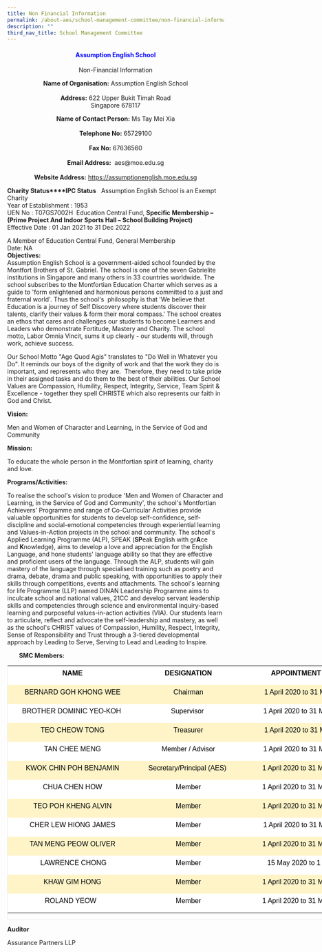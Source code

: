 ```yaml
---
title: Non Financial Information
permalink: /about-aes/school-management-committee/non-financial-information/
description: ""
third_nav_title: School Management Committee
---
```

<h4 style="color:blue" align="center">Assumption English School</h4>
<p style="text-align:center;">Non-Financial Information</p>

<p style="text-align:center;"><strong>Name of Organisation:</strong> Assumption English School <br><br><strong>Address:</strong> 622 Upper Bukit Timah Road<br>Singapore 678117</p>

<p style="text-align:center;"><strong>Name of Contact Person:</strong> Ms Tay Mei Xia <br><br><strong>Telephone No:</strong> 65729100 <br><br><strong>Fax No:</strong> 67636560 <br><br><strong>Email Address:</strong>  aes@moe.edu.sg  <br><br><strong>Website Address:</strong> <a href="https://assumptionenglish.moe.edu.sg/">https://assumptionenglish.moe.edu.sg</a></p>
  

  
**Charity Status****IPC Status**   Assumption English School is an Exempt Charity  
Year of Establishment : 1953  
UEN No : T07GS7002H  Education Central Fund, **Specific Membership –  
(Prime Project And Indoor Sports Hall – School Building Project)**  
Effective Date : 01 Jan 2021 to 31 Dec 2022  
  
A Member of Education Central Fund, General Membership  
Date: NA  
**Objectives:**  
Assumption English School is a government-aided school founded by the Montfort Brothers of St. Gabriel. The school is one of the seven Gabrielite institutions in Singapore and many others in 33 countries worldwide. The school subscribes to the Montfortian Education Charter which serves as a guide to 'form enlightened and harmonious persons committed to a just and fraternal world'. Thus the school's  philosophy is that 'We believe that Education is a journey of Self Discovery where students discover their talents, clarify their values & form their moral compass.' The school creates an ethos that cares and challenges our students to become Learners and Leaders who demonstrate Fortitude, Mastery and Charity. The school motto, Labor Omnia Vincit, sums it up clearly - our students will, through work, achieve success.  
  
Our School Motto "Age Quod Agis" translates to "Do Well in Whatever you Do". It reminds our boys of the dignity of work and that the work they do is important, and represents who they are.  Therefore, they need to take pride in their assigned tasks and do them to the best of their abilities. Our School Values are Compassion, Humility, Respect, Integrity, Service, Team Spirit & Excellence - together they spell CHRISTE which also represents our faith in God and Christ.  
  

**Vision:**

Men and Women of Character and Learning, in the Service of God and Community

  

**Mission:**

To educate the whole person in the Montfortian spirit of learning, charity and love. 

**Programs/Activities:**

To realise the school's vision to produce 'Men and Women of Character and Learning, in the Service of God and Community', the school's Montfortian Achievers' Programme and range of Co-Curricular Activities provide valuable opportunities for students to develop self-confidence, self-discipline and social-emotional competencies through experiential learning and Values-in-Action projects in the school and community. The school's Applied Learning Programme (ALP), SPEAK (**SP**eak **E**nglish with gr**A**ce and **K**nowledge), aims to develop a love and appreciation for the English Language, and hone students' language ability so that they are effective and proficient users of the language. Through the ALP, students will gain mastery of the language through specialised training such as poetry and drama, debate, drama and public speaking, with opportunities to apply their skills through competitions, events and attachments. The school's learning for life Programme (LLP) named DINAN Leadership Programme aims to inculcate school and national values, 21CC and develop servant leadership skills and competencies through science and environmental inquiry-based learning and purposeful values-in-action activities (VIA). Our students learn to articulate, reflect and advocate the self-leadership and mastery, as well as the school's CHRIST values of Compassion, Humility, Respect, Integrity, Sense of Responsibility and Trust through a 3-tiered developmental approach by Leading to Serve, Serving to Lead and Leading to Inspire. 

  

       **SMC Members:**

<table class="iveo_table ives_tab_1 ive_eobj_center" width="0" style="margin: auto; outline: 0px; padding: 0px; clear: both; border: 1px solid rgb(234, 234, 234); border-collapse: collapse; width: 870px; height: 590px;"><tbody class="" style="margin: 0px; outline: 0px; padding: 0px;"><tr class="" style="margin: 0px; outline: 0px; padding: 0px;"><td width="277" class="" style="margin: 0px; outline: 0px; padding: 5px; text-align: left; background: rgb(255, 255, 255); color: rgb(34, 34, 34); vertical-align: top; width: 304px;"><p class="" align="center" style="margin: 0px 0px 10px; outline: 0px; padding: 0px; line-height: 24px !important; color: rgb(88, 89, 91); font-family: Lato, sans-serif; font-size: 16px; font-weight: normal;"><b class="" style="margin: 0px; outline: 0px; padding: 0px;"><span lang="EN-GB" class="" style="margin: 0px; outline: 0px; padding: 0px;"><font color="#000000" face="arial, sans-serif" style="margin: 0px; outline: 0px; padding: 0px;">NAME</font></span></b></p></td><td width="210" class="" style="margin: 0px; outline: 0px; padding: 5px; text-align: left; background: rgb(255, 255, 255); color: rgb(34, 34, 34); vertical-align: top; width: 233px;"><p class="" align="center" style="margin: 0px 0px 10px; outline: 0px; padding: 0px; line-height: 24px !important; color: rgb(88, 89, 91); font-family: Lato, sans-serif; font-size: 16px; font-weight: normal;"><b class="" style="margin: 0px; outline: 0px; padding: 0px;"><span lang="EN-GB" class="" style="margin: 0px; outline: 0px; padding: 0px;"><font color="#000000" face="arial, sans-serif" style="margin: 0px; outline: 0px; padding: 0px;">DESIGNATION</font></span></b></p></td><td width="303" class="" style="margin: 0px; outline: 0px; padding: 5px; text-align: left; background: rgb(255, 255, 255); color: rgb(34, 34, 34); vertical-align: top; width: 332px;"><p class="" align="center" style="margin: 0px 0px 10px; outline: 0px; padding: 0px; line-height: 24px !important; color: rgb(88, 89, 91); font-family: Lato, sans-serif; font-size: 16px; font-weight: normal;"><b class="" style="margin: 0px; outline: 0px; padding: 0px;"><span lang="EN-GB" class="" style="margin: 0px; outline: 0px; padding: 0px;"><font color="#000000" face="arial, sans-serif" style="margin: 0px; outline: 0px; padding: 0px;">APPOINTMENT PERIOD</font></span></b></p></td></tr><tr class="" style="margin: 0px; outline: 0px; padding: 0px;"><td width="277" class="" style="margin: 0px; outline: 0px; padding: 5px; text-align: left; background: rgb(255, 244, 199); color: rgb(34, 34, 34); vertical-align: top;"><p class="" align="center" style="margin: 0px 0px 10px; outline: 0px; padding: 0px; line-height: 24px !important; color: rgb(88, 89, 91); font-family: Lato, sans-serif; font-size: 16px; font-weight: normal;"><span lang="EN-GB" class="" style="margin: 0px; outline: 0px; padding: 0px;"><font color="#000000" face="arial, sans-serif" style="margin: 0px; outline: 0px; padding: 0px;">BERNARD GOH KHONG WEE</font></span></p></td><td width="210" class="" style="margin: 0px; outline: 0px; padding: 5px; text-align: left; background: rgb(255, 244, 199); color: rgb(34, 34, 34); vertical-align: top;"><p class="" align="center" style="margin: 0px 0px 10px; outline: 0px; padding: 0px; line-height: 24px !important; color: rgb(88, 89, 91); font-family: Lato, sans-serif; font-size: 16px; font-weight: normal;"><span lang="EN-GB" class="" style="margin: 0px; outline: 0px; padding: 0px;"><font color="#000000" face="arial, sans-serif" style="margin: 0px; outline: 0px; padding: 0px;">Chairman</font></span></p></td><td width="303" class="" style="margin: 0px; outline: 0px; padding: 5px; text-align: left; background: rgb(255, 244, 199); color: rgb(34, 34, 34); vertical-align: top;"><p class="" align="center" style="margin: 0px 0px 10px; outline: 0px; padding: 0px; line-height: 24px !important; color: rgb(88, 89, 91); font-family: Lato, sans-serif; font-size: 16px; font-weight: normal;"><span lang="EN-GB" class="" style="margin: 0px; outline: 0px; padding: 0px;"><font color="#000000" face="arial, sans-serif" style="margin: 0px; outline: 0px; padding: 0px;">1 April 2020 to 31 March 2023</font></span></p></td></tr><tr class="" style="margin: 0px; outline: 0px; padding: 0px;"><td width="277" class="" style="margin: 0px; outline: 0px; padding: 5px; text-align: left; background: rgb(255, 255, 255); color: rgb(34, 34, 34); vertical-align: top;"><p class="" align="center" style="margin: 0px 0px 10px; outline: 0px; padding: 0px; line-height: 24px !important; color: rgb(88, 89, 91); font-family: Lato, sans-serif; font-size: 16px; font-weight: normal;"><span lang="EN-GB" class="" style="margin: 0px; outline: 0px; padding: 0px;"><font color="#000000" face="arial, sans-serif" style="margin: 0px; outline: 0px; padding: 0px;">BROTHER DOMINIC YEO-KOH&nbsp;</font></span></p></td><td width="210" class="" style="margin: 0px; outline: 0px; padding: 5px; text-align: left; background: rgb(255, 255, 255); color: rgb(34, 34, 34); vertical-align: top;"><p class="" align="center" style="margin: 0px 0px 10px; outline: 0px; padding: 0px; line-height: 24px !important; color: rgb(88, 89, 91); font-family: Lato, sans-serif; font-size: 16px; font-weight: normal;"><span lang="EN-GB" class="" style="margin: 0px; outline: 0px; padding: 0px;"><font color="#000000" face="arial, sans-serif" style="margin: 0px; outline: 0px; padding: 0px;">Supervisor&nbsp;</font></span></p></td><td width="303" class="" style="margin: 0px; outline: 0px; padding: 5px; text-align: left; background: rgb(255, 255, 255); color: rgb(34, 34, 34); vertical-align: top;"><p class="" align="center" style="margin: 0px 0px 10px; outline: 0px; padding: 0px; line-height: 24px !important; color: rgb(88, 89, 91); font-family: Lato, sans-serif; font-size: 16px; font-weight: normal;"><span lang="EN-GB" class="" style="margin: 0px; outline: 0px; padding: 0px;"><font color="#000000" face="arial, sans-serif" style="margin: 0px; outline: 0px; padding: 0px;">1 April 2020 to 31 March 2023&nbsp;</font></span></p></td></tr><tr class="" style="margin: 0px; outline: 0px; padding: 0px;"><td class="" style="margin: 0px; outline: 0px; padding: 5px; text-align: left; background: rgb(255, 244, 199); color: rgb(34, 34, 34); vertical-align: top;"><p class="" align="center" style="margin: 0px 0px 10px; outline: 0px; padding: 0px; line-height: 24px !important; color: rgb(88, 89, 91); font-family: Lato, sans-serif; font-size: 16px; font-weight: normal;"><span lang="EN-GB" class="" style="margin: 0px; outline: 0px; padding: 0px;"><font color="#000000" face="arial, sans-serif" style="margin: 0px; outline: 0px; padding: 0px;">TEO CHEOW TONG</font></span></p></td><td class="" style="margin: 0px; outline: 0px; padding: 5px; text-align: left; background: rgb(255, 244, 199); color: rgb(34, 34, 34); vertical-align: top;"><p class="" align="center" style="margin: 0px 0px 10px; outline: 0px; padding: 0px; line-height: 24px !important; color: rgb(88, 89, 91); font-family: Lato, sans-serif; font-size: 16px; font-weight: normal;"><span lang="EN-GB" class="" style="margin: 0px; outline: 0px; padding: 0px;"><font color="#000000" face="arial, sans-serif" style="margin: 0px; outline: 0px; padding: 0px;">Treasurer</font></span></p></td><td class="" style="margin: 0px; outline: 0px; padding: 5px; text-align: left; background: rgb(255, 244, 199); color: rgb(34, 34, 34); vertical-align: top;"><p class="" align="center" style="margin: 0px 0px 10px; outline: 0px; padding: 0px; line-height: 24px !important; color: rgb(88, 89, 91); font-family: Lato, sans-serif; font-size: 16px; font-weight: normal;"><span lang="EN-GB" class="" style="margin: 0px; outline: 0px; padding: 0px;"><font color="#000000" face="arial, sans-serif" style="margin: 0px; outline: 0px; padding: 0px;">&nbsp;1 April 2020 to 31 March 2023&nbsp;</font></span></p></td></tr><tr class="" style="margin: 0px; outline: 0px; padding: 0px;"><td class="" style="margin: 0px; outline: 0px; padding: 5px; text-align: left; background: rgb(255, 255, 255); color: rgb(34, 34, 34); vertical-align: top;"><p class="" align="center" style="margin: 0px 0px 10px; outline: 0px; padding: 0px; line-height: 24px !important; color: rgb(88, 89, 91); font-family: Lato, sans-serif; font-size: 16px; font-weight: normal;"><span lang="EN-GB" class="" style="margin: 0px; outline: 0px; padding: 0px;"><font color="#000000" face="arial, sans-serif" style="margin: 0px; outline: 0px; padding: 0px;">TAN CHEE MENG</font></span></p></td><td class="" style="margin: 0px; outline: 0px; padding: 5px; text-align: left; background: rgb(255, 255, 255); color: rgb(34, 34, 34); vertical-align: top;"><p class="" align="center" style="margin: 0px 0px 10px; outline: 0px; padding: 0px; line-height: 24px !important; color: rgb(88, 89, 91); font-family: Lato, sans-serif; font-size: 16px; font-weight: normal;"><span lang="EN-GB" class="" style="margin: 0px; outline: 0px; padding: 0px;"><font color="#000000" face="arial, sans-serif" style="margin: 0px; outline: 0px; padding: 0px;">Member / Advisor</font></span></p></td><td class="" style="margin: 0px; outline: 0px; padding: 5px; text-align: left; background: rgb(255, 255, 255); color: rgb(34, 34, 34); vertical-align: top;"><p class="" align="center" style="margin: 0px 0px 10px; outline: 0px; padding: 0px; line-height: 24px !important; color: rgb(88, 89, 91); font-family: Lato, sans-serif; font-size: 16px; font-weight: normal;"><span lang="EN-GB" class="" style="margin: 0px; outline: 0px; padding: 0px;"><font color="#000000" face="arial, sans-serif" style="margin: 0px; outline: 0px; padding: 0px;">1 April 2020 to 31 March 2023&nbsp;</font></span></p></td></tr><tr class="" style="margin: 0px; outline: 0px; padding: 0px;"><td class="" style="margin: 0px; outline: 0px; padding: 5px; text-align: left; background: rgb(255, 244, 199); color: rgb(34, 34, 34); vertical-align: top;"><p class="" align="center" style="margin: 0px 0px 10px; outline: 0px; padding: 0px; line-height: 24px !important; color: rgb(88, 89, 91); font-family: Lato, sans-serif; font-size: 16px; font-weight: normal;"><span lang="EN-GB" class="" style="margin: 0px; outline: 0px; padding: 0px;"><font color="#000000" face="arial, sans-serif" style="margin: 0px; outline: 0px; padding: 0px;">KWOK CHIN POH BENJAMIN</font></span></p></td><td class="" style="margin: 0px; outline: 0px; padding: 5px; text-align: left; background: rgb(255, 244, 199); color: rgb(34, 34, 34); vertical-align: top;"><p class="" align="center" style="margin: 0px 0px 10px; outline: 0px; padding: 0px; line-height: 24px !important; color: rgb(88, 89, 91); font-family: Lato, sans-serif; font-size: 16px; font-weight: normal;"><span lang="EN-GB" class="" style="margin: 0px; outline: 0px; padding: 0px;"><font color="#000000" face="arial, sans-serif" style="margin: 0px; outline: 0px; padding: 0px;">Secretary/Principal (AES)&nbsp;</font></span></p></td><td class="" style="margin: 0px; outline: 0px; padding: 5px; text-align: left; background: rgb(255, 244, 199); color: rgb(34, 34, 34); vertical-align: top;"><p class="" align="center" style="margin: 0px 0px 10px; outline: 0px; padding: 0px; line-height: 24px !important; color: rgb(88, 89, 91); font-family: Lato, sans-serif; font-size: 16px; font-weight: normal;"><span lang="EN-GB" class="" style="margin: 0px; outline: 0px; padding: 0px;"><font color="#000000" face="arial, sans-serif" style="margin: 0px; outline: 0px; padding: 0px;">1 April 2020 to 31 March 2023&nbsp;&nbsp;</font></span></p></td></tr><tr class="" style="margin: 0px; outline: 0px; padding: 0px;"><td class="" style="margin: 0px; outline: 0px; padding: 5px; text-align: left; background: rgb(255, 255, 255); color: rgb(34, 34, 34); vertical-align: top;"><p class="" align="center" style="margin: 0px 0px 10px; outline: 0px; padding: 0px; line-height: 24px !important; color: rgb(88, 89, 91); font-family: Lato, sans-serif; font-size: 16px; font-weight: normal;"><span lang="EN-GB" class="" style="margin: 0px; outline: 0px; padding: 0px;"><font color="#000000" face="arial, sans-serif" style="margin: 0px; outline: 0px; padding: 0px;">CHUA CHEN HOW</font></span></p></td><td class="" style="margin: 0px; outline: 0px; padding: 5px; text-align: left; background: rgb(255, 255, 255); color: rgb(34, 34, 34); vertical-align: top;"><p class="" align="center" style="margin: 0px 0px 10px; outline: 0px; padding: 0px; line-height: 24px !important; color: rgb(88, 89, 91); font-family: Lato, sans-serif; font-size: 16px; font-weight: normal;"><span lang="EN-GB" class="" style="margin: 0px; outline: 0px; padding: 0px;"><font color="#000000" face="arial, sans-serif" style="margin: 0px; outline: 0px; padding: 0px;">Member</font></span></p></td><td class="" style="margin: 0px; outline: 0px; padding: 5px; text-align: left; background: rgb(255, 255, 255); color: rgb(34, 34, 34); vertical-align: top;"><p class="" align="center" style="margin: 0px 0px 10px; outline: 0px; padding: 0px; line-height: 24px !important; color: rgb(88, 89, 91); font-family: Lato, sans-serif; font-size: 16px; font-weight: normal;"><span lang="EN-GB" class="" style="margin: 0px; outline: 0px; padding: 0px;"><font color="#000000" face="arial, sans-serif" style="margin: 0px; outline: 0px; padding: 0px;">1 April 2020 to 31 March 2023&nbsp;&nbsp;</font></span></p></td></tr><tr class="" style="margin: 0px; outline: 0px; padding: 0px;"><td class="" style="margin: 0px; outline: 0px; padding: 5px; text-align: left; background: rgb(255, 244, 199); color: rgb(34, 34, 34); vertical-align: top;"><p class="" align="center" style="margin: 0px 0px 10px; outline: 0px; padding: 0px; line-height: 24px !important; color: rgb(88, 89, 91); font-family: Lato, sans-serif; font-size: 16px; font-weight: normal;"><span lang="EN-GB" class="" style="margin: 0px; outline: 0px; padding: 0px;"><font color="#000000" face="arial, sans-serif" style="margin: 0px; outline: 0px; padding: 0px;">TEO POH KHENG ALVIN</font></span></p></td><td class="" style="margin: 0px; outline: 0px; padding: 5px; text-align: left; background: rgb(255, 244, 199); color: rgb(34, 34, 34); vertical-align: top;"><p class="" align="center" style="margin: 0px 0px 10px; outline: 0px; padding: 0px; line-height: 24px !important; color: rgb(88, 89, 91); font-family: Lato, sans-serif; font-size: 16px; font-weight: normal;"><span lang="EN-GB" class="" style="margin: 0px; outline: 0px; padding: 0px;"><font color="#000000" face="arial, sans-serif" style="margin: 0px; outline: 0px; padding: 0px;">Member</font></span></p></td><td class="" style="margin: 0px; outline: 0px; padding: 5px; text-align: left; background: rgb(255, 244, 199); color: rgb(34, 34, 34); vertical-align: top;"><p class="" align="center" style="margin: 0px 0px 10px; outline: 0px; padding: 0px; line-height: 24px !important; color: rgb(88, 89, 91); font-family: Lato, sans-serif; font-size: 16px; font-weight: normal;"><span lang="EN-GB" class="" style="margin: 0px; outline: 0px; padding: 0px;"><font color="#000000" face="arial, sans-serif" style="margin: 0px; outline: 0px; padding: 0px;">1 April 2020 to 31 March 2023&nbsp;&nbsp;</font></span></p></td></tr><tr class="" style="margin: 0px; outline: 0px; padding: 0px;"><td class="" style="margin: 0px; outline: 0px; padding: 5px; text-align: left; background: rgb(255, 255, 255); color: rgb(34, 34, 34); vertical-align: top;"><p class="" align="center" style="margin: 0px 0px 10px; outline: 0px; padding: 0px; line-height: 24px !important; color: rgb(88, 89, 91); font-family: Lato, sans-serif; font-size: 16px; font-weight: normal;"><span lang="EN-GB" class="" style="margin: 0px; outline: 0px; padding: 0px;"><font color="#000000" face="arial, sans-serif" style="margin: 0px; outline: 0px; padding: 0px;">CHER LEW HIONG JAMES</font></span></p></td><td class="" style="margin: 0px; outline: 0px; padding: 5px; text-align: left; background: rgb(255, 255, 255); color: rgb(34, 34, 34); vertical-align: top;"><p class="" align="center" style="margin: 0px 0px 10px; outline: 0px; padding: 0px; line-height: 24px !important; color: rgb(88, 89, 91); font-family: Lato, sans-serif; font-size: 16px; font-weight: normal;"><span lang="EN-GB" class="" style="margin: 0px; outline: 0px; padding: 0px;"><font color="#000000" face="arial, sans-serif" style="margin: 0px; outline: 0px; padding: 0px;">Member</font></span></p></td><td class="" style="margin: 0px; outline: 0px; padding: 5px; text-align: left; background: rgb(255, 255, 255); color: rgb(34, 34, 34); vertical-align: top;"><p class="" align="center" style="margin: 0px 0px 10px; outline: 0px; padding: 0px; line-height: 24px !important; color: rgb(88, 89, 91); font-family: Lato, sans-serif; font-size: 16px; font-weight: normal;"><span lang="EN-GB" class="" style="margin: 0px; outline: 0px; padding: 0px;"><font color="#000000" face="arial, sans-serif" style="margin: 0px; outline: 0px; padding: 0px;">1 April 2020 to 31 March 2023&nbsp;</font></span></p></td></tr><tr class="" style="margin: 0px; outline: 0px; padding: 0px;"><td class="" style="margin: 0px; outline: 0px; padding: 5px; text-align: left; background: rgb(255, 244, 199); color: rgb(34, 34, 34); vertical-align: top;"><p class="" align="center" style="margin: 0px 0px 10px; outline: 0px; padding: 0px; line-height: 24px !important; color: rgb(88, 89, 91); font-family: Lato, sans-serif; font-size: 16px; font-weight: normal;"><span lang="EN-GB" class="" style="margin: 0px; outline: 0px; padding: 0px;"><font color="#000000" face="arial, sans-serif" style="margin: 0px; outline: 0px; padding: 0px;">TAN MENG PEOW OLIVER</font></span></p></td><td class="" style="margin: 0px; outline: 0px; padding: 5px; text-align: left; background: rgb(255, 244, 199); color: rgb(34, 34, 34); vertical-align: top;"><p class="" align="center" style="margin: 0px 0px 10px; outline: 0px; padding: 0px; line-height: 24px !important; color: rgb(88, 89, 91); font-family: Lato, sans-serif; font-size: 16px; font-weight: normal;"><span lang="EN-GB" class="" style="margin: 0px; outline: 0px; padding: 0px;"><font color="#000000" face="arial, sans-serif" style="margin: 0px; outline: 0px; padding: 0px;">Member</font></span></p></td><td class="" style="margin: 0px; outline: 0px; padding: 5px; text-align: left; background: rgb(255, 244, 199); color: rgb(34, 34, 34); vertical-align: top;"><p class="" align="center" style="margin: 0px 0px 10px; outline: 0px; padding: 0px; line-height: 24px !important; color: rgb(88, 89, 91); font-family: Lato, sans-serif; font-size: 16px; font-weight: normal;"><span lang="EN-GB" class="" style="margin: 0px; outline: 0px; padding: 0px;"><font color="#000000" face="arial, sans-serif" style="margin: 0px; outline: 0px; padding: 0px;">1 April 2020 to 31 March 2023&nbsp;&nbsp;</font></span></p></td></tr><tr class="" style="margin: 0px; outline: 0px; padding: 0px;"><td class="" style="margin: 0px; outline: 0px; padding: 5px; text-align: left; background: rgb(255, 255, 255); color: rgb(34, 34, 34); vertical-align: top;"><p class="" align="center" style="margin: 0px 0px 10px; outline: 0px; padding: 0px; line-height: 24px !important; color: rgb(88, 89, 91); font-family: Lato, sans-serif; font-size: 16px; font-weight: normal;"><span lang="EN-GB" class="" style="margin: 0px; outline: 0px; padding: 0px;"><font color="#000000" face="arial, sans-serif" style="margin: 0px; outline: 0px; padding: 0px;">&nbsp;LAWRENCE CHONG</font></span></p></td><td class="" style="margin: 0px; outline: 0px; padding: 5px; text-align: left; background: rgb(255, 255, 255); color: rgb(34, 34, 34); vertical-align: top;"><p class="" align="center" style="margin: 0px 0px 10px; outline: 0px; padding: 0px; line-height: 24px !important; color: rgb(88, 89, 91); font-family: Lato, sans-serif; font-size: 16px; font-weight: normal;"><span lang="EN-GB" class="" style="margin: 0px; outline: 0px; padding: 0px;"><font color="#000000" face="arial, sans-serif" style="margin: 0px; outline: 0px; padding: 0px;">Member</font></span></p></td><td class="" style="margin: 0px; outline: 0px; padding: 5px; text-align: left; background: rgb(255, 255, 255); color: rgb(34, 34, 34); vertical-align: top;"><p class="" align="center" style="margin: 0px 0px 10px; outline: 0px; padding: 0px; line-height: 24px !important; color: rgb(88, 89, 91); font-family: Lato, sans-serif; font-size: 16px; font-weight: normal;"><span lang="EN-GB" class="" style="margin: 0px; outline: 0px; padding: 0px;"><font color="#000000" face="arial, sans-serif" style="margin: 0px; outline: 0px; padding: 0px;">15 May 2020 to 1 April 2023</font></span></p></td></tr><tr class="" style="margin: 0px; outline: 0px; padding: 0px;"><td class="" style="margin: 0px; outline: 0px; padding: 5px; text-align: left; background: rgb(255, 244, 199); color: rgb(34, 34, 34); vertical-align: top;"><p class="" align="center" style="margin: 0px 0px 10px; outline: 0px; padding: 0px; line-height: 24px !important; color: rgb(88, 89, 91); font-family: Lato, sans-serif; font-size: 16px; font-weight: normal;"><span lang="EN-GB" class="" style="margin: 0px; outline: 0px; padding: 0px;"><font color="#000000" face="arial, sans-serif" style="margin: 0px; outline: 0px; padding: 0px;">KHAW GIM HONG</font></span></p></td><td class="" style="margin: 0px; outline: 0px; padding: 5px; text-align: left; background: rgb(255, 244, 199); color: rgb(34, 34, 34); vertical-align: top;"><p class="" align="center" style="margin: 0px 0px 10px; outline: 0px; padding: 0px; line-height: 24px !important; color: rgb(88, 89, 91); font-family: Lato, sans-serif; font-size: 16px; font-weight: normal;"><span lang="EN-GB" class="" style="margin: 0px; outline: 0px; padding: 0px;"><font color="#000000" face="arial, sans-serif" style="margin: 0px; outline: 0px; padding: 0px;">Member</font></span></p></td><td class="" style="margin: 0px; outline: 0px; padding: 5px; text-align: left; background: rgb(255, 244, 199); color: rgb(34, 34, 34); vertical-align: top;"><p class="" align="center" style="margin: 0px 0px 10px; outline: 0px; padding: 0px; line-height: 24px !important; color: rgb(88, 89, 91); font-family: Lato, sans-serif; font-size: 16px; font-weight: normal;"><span lang="EN-GB" class="" style="margin: 0px; outline: 0px; padding: 0px;"><font color="#000000" face="arial, sans-serif" style="margin: 0px; outline: 0px; padding: 0px;">1 April 2020 to 31 March 2023&nbsp;&nbsp;</font></span></p></td></tr><tr class="" style="margin: 0px; outline: 0px; padding: 0px;"><td class="" style="margin: 0px; outline: 0px; padding: 5px; text-align: left; background: rgb(255, 255, 255); color: rgb(34, 34, 34); vertical-align: top;"><p class="" align="center" style="margin: 0px 0px 10px; outline: 0px; padding: 0px; line-height: 24px !important; color: rgb(88, 89, 91); font-family: Lato, sans-serif; font-size: 16px; font-weight: normal;"><span lang="EN-GB" class="" style="margin: 0px; outline: 0px; padding: 0px;"><font color="#000000" face="arial, sans-serif" style="margin: 0px; outline: 0px; padding: 0px;">ROLAND YEOW&nbsp;&nbsp;</font></span></p></td><td class="" style="margin: 0px; outline: 0px; padding: 5px; text-align: left; background: rgb(255, 255, 255); color: rgb(34, 34, 34); vertical-align: top;"><p class="" align="center" style="margin: 0px 0px 10px; outline: 0px; padding: 0px; line-height: 24px !important; color: rgb(88, 89, 91); font-family: Lato, sans-serif; font-size: 16px; font-weight: normal;"><span lang="EN-GB" class="" style="margin: 0px; outline: 0px; padding: 0px;"><font color="#000000" face="arial, sans-serif" style="margin: 0px; outline: 0px; padding: 0px;">Member</font></span></p></td><td class="" style="margin: 0px; outline: 0px; padding: 5px; text-align: left; background: rgb(255, 255, 255); color: rgb(34, 34, 34); vertical-align: top;"><p class="" align="center" style="margin: 0px 0px 10px; outline: 0px; padding: 0px; line-height: 24px !important; color: rgb(88, 89, 91); font-family: Lato, sans-serif; font-size: 16px; font-weight: normal;"><span lang="EN-GB" class="" style="margin: 0px; outline: 0px; padding: 0px;"><font color="#000000" face="arial, sans-serif" style="margin: 0px; outline: 0px; padding: 0px;">1 April 2020 to 31 March 2023&nbsp;&nbsp;</font></span></p></td></tr></tbody></table>

  

**Auditor**

Assurance Partners LLP